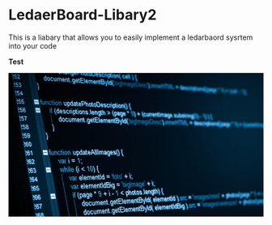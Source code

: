 # LedaerBoard-Libary2
This is a liabary that allows you to easily implement a ledarbaord sysrtem into your code

<strong> Test </strong>

![Image of programing](images/github.jpg)
